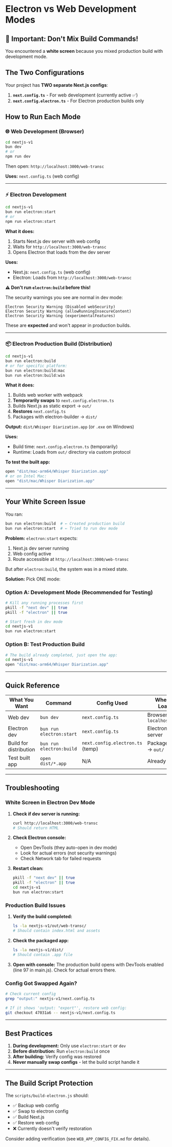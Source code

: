 # Electron vs Web Development Modes

## 🚨 Important: Don't Mix Build Commands!

You encountered a **white screen** because you mixed production build with development mode.

## The Two Configurations

Your project has **TWO separate Next.js configs**:

1. **`next.config.ts`** - For web development (currently active ✅)
2. **`next.config.electron.ts`** - For Electron production builds only

## How to Run Each Mode

### 🌐 Web Development (Browser)

```bash
cd nextjs-v1
bun dev
# or
npm run dev
```

Then open: `http://localhost:3000/web-transc`

**Uses:** `next.config.ts` (web config)

---

### ⚡ Electron Development

```bash
cd nextjs-v1
bun run electron:start
# or
npm run electron:start
```

**What it does:**
1. Starts Next.js dev server with web config
2. Waits for `http://localhost:3000/web-transc`
3. Opens Electron that loads from the dev server

**Uses:** 
- Next.js: `next.config.ts` (web config)
- Electron: Loads from `http://localhost:3000/web-transc`

**⚠️ Don't run `electron:build` before this!**

The security warnings you see are normal in dev mode:
```
Electron Security Warning (Disabled webSecurity)
Electron Security Warning (allowRunningInsecureContent)
Electron Security Warning (experimentalFeatures)
```
These are **expected** and won't appear in production builds.

---

### 📦 Electron Production Build (Distribution)

```bash
cd nextjs-v1
bun run electron:build
# or for specific platform:
bun run electron:build:mac
bun run electron:build:win
```

**What it does:**
1. Builds web worker with webpack
2. **Temporarily swaps** to `next.config.electron.ts`
3. Builds Next.js as static export → `out/`
4. **Restores** `next.config.ts` 
5. Packages with electron-builder → `dist/`

**Output:** `dist/Whisper Diarization.app` (or `.exe` on Windows)

**Uses:**
- Build time: `next.config.electron.ts` (temporarily)
- Runtime: Loads from `out/` directory via custom protocol

**To test the built app:**
```bash
open "dist/mac-arm64/Whisper Diarization.app"
# or on Intel Mac:
open "dist/mac/Whisper Diarization.app"
```

---

## Your White Screen Issue

You ran:
```bash
bun run electron:build  # ← Created production build
bun run electron:start  # ← Tried to run dev mode
```

**Problem:** `electron:start` expects:
1. Next.js dev server running
2. Web config active
3. Route accessible at `http://localhost:3000/web-transc`

But after `electron:build`, the system was in a mixed state.

**Solution:** Pick ONE mode:

### Option A: Development Mode (Recommended for Testing)
```bash
# Kill any running processes first
pkill -f "next dev" || true
pkill -f "electron" || true

# Start fresh in dev mode
cd nextjs-v1
bun run electron:start
```

### Option B: Test Production Build
```bash
# The build already completed, just open the app:
cd nextjs-v1
open "dist/mac-arm64/Whisper Diarization.app"
```

---

## Quick Reference

| What You Want | Command | Config Used | Where It Loads |
|---------------|---------|-------------|----------------|
| Web dev | `bun dev` | `next.config.ts` | Browser: `localhost:3000` |
| Electron dev | `bun run electron:start` | `next.config.ts` | Electron → dev server |
| Build for distribution | `bun run electron:build` | `next.config.electron.ts` (temp) | Packaged app → `out/` |
| Test built app | `open dist/*.app` | N/A | Already built |

---

## Troubleshooting

### White Screen in Electron Dev Mode

1. **Check if dev server is running:**
   ```bash
   curl http://localhost:3000/web-transc
   # Should return HTML
   ```

2. **Check Electron console:**
   - Open DevTools (they auto-open in dev mode)
   - Look for actual errors (not security warnings)
   - Check Network tab for failed requests

3. **Restart clean:**
   ```bash
   pkill -f "next dev" || true
   pkill -f "electron" || true
   cd nextjs-v1
   bun run electron:start
   ```

### Production Build Issues

1. **Verify the build completed:**
   ```bash
   ls -la nextjs-v1/out/web-transc/
   # Should contain index.html and assets
   ```

2. **Check the packaged app:**
   ```bash
   ls -la nextjs-v1/dist/
   # Should contain .app file
   ```

3. **Open with console:**
   The production build opens with DevTools enabled (line 97 in main.js).
   Check for actual errors there.

### Config Got Swapped Again?

```bash
# Check current config
grep "output:" nextjs-v1/next.config.ts

# If it shows 'output: "export"', restore web config:
git checkout 47031a6 -- nextjs-v1/next.config.ts
```

---

## Best Practices

1. **During development:** Only use `electron:start` or `dev`
2. **Before distribution:** Run `electron:build` once
3. **After building:** Verify config was restored
4. **Never manually swap configs** - let the build script handle it

---

## The Build Script Protection

The `scripts/build-electron.js` should:
- ✅ Backup web config
- ✅ Swap to electron config  
- ✅ Build Next.js
- ✅ Restore web config
- ❌ Currently doesn't verify restoration

Consider adding verification (see `WEB_APP_CONFIG_FIX.md` for details).

